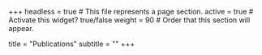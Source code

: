 +++
headless = true  # This file represents a page section.
active = true  # Activate this widget? true/false
weight = 90  # Order that this section will appear.

title = "Publications"
subtitle = ""
+++

<bibtex src="pub.bib"></bibtex>

<div class="bibtex_display", year="[0-9+]"></div>
<div class="bibtex_template", style="display: none">
  <div style="font-weight: bold;">
    <span class="author"></span>
    <span class="if year">
      (<span class="year"></span>),&nbsp
    </span>
  </div>
  <div style="margin-left: 10px; margin-bottom:5px;">
  <a class="url"><span class="title"></span></a>,&nbsp
  <span class="if journal">
    <span class="if !(volume || pages)">
      <span class="journal" style="font-style: italic;"></span>.
    </span>
    <span class="if volume || pages">
      <span class="journal" style="font-style: italic;"></span>,
    </span>
  </span>
  <span class="if volume">
    <span class="if !pages">
      <span class="volume"></span>.
    </span>
    <span class="if pages">
      <span class="volume"></span>,
    </span>
  </span>
  <span class="if pages">
    <span class="pages"></span>.
  </span>
  </div>
</div>
